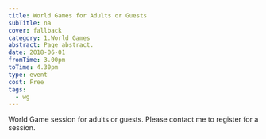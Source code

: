 ```yaml
---
title: World Games for Adults or Guests
subTitle: na
cover: fallback
category: 1.World Games
abstract: Page abstract.
date: 2018-06-01
fromTime: 3.00pm
toTime: 4.30pm
type: event
cost: Free
tags:
  - wg
---
```


World Game session for adults or guests. Please contact me to register for a session.

